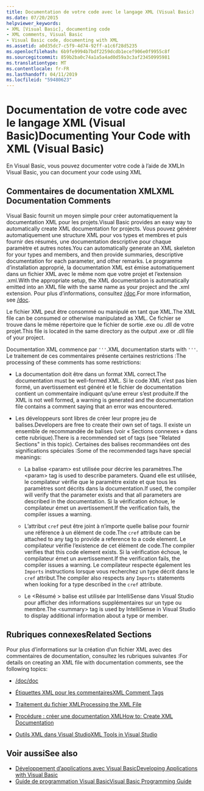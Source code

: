 ```yaml
---
title: Documentation de votre code avec le langage XML (Visual Basic)
ms.date: 07/20/2015
helpviewer_keywords:
- XML [Visual Basic], documenting code
- XML comments, Visual Basic
- Visual Basic code, documenting with XML
ms.assetid: a0d35dc7-c5f9-4d74-92ff-a1c6f28d5235
ms.openlocfilehash: 6b9fe9994b7bdf2259dcdb1ecef906e0f9955c8f
ms.sourcegitcommit: 859b2ba0c74a1a5a4ad0d59a3c3af23450995981
ms.translationtype: MT
ms.contentlocale: fr-FR
ms.lasthandoff: 04/11/2019
ms.locfileid: "59480623"
---
```

# <a name="documenting-your-code-with-xml-visual-basic"></a><span data-ttu-id="78708-102">Documentation de votre code avec le langage XML (Visual Basic)</span><span class="sxs-lookup"><span data-stu-id="78708-102">Documenting Your Code with XML (Visual Basic)</span></span>

<span data-ttu-id="78708-103">En Visual Basic, vous pouvez documenter votre code à l’aide de XML</span><span class="sxs-lookup"><span data-stu-id="78708-103">In Visual Basic, you can document your code using XML</span></span>

## <a name="xml-documentation-comments"></a><span data-ttu-id="78708-104">Commentaires de documentation XML</span><span class="sxs-lookup"><span data-stu-id="78708-104">XML Documentation Comments</span></span>

<span data-ttu-id="78708-105">Visual Basic fournit un moyen simple pour créer automatiquement la documentation XML pour les projets.</span><span class="sxs-lookup"><span data-stu-id="78708-105">Visual Basic provides an easy way to automatically create XML documentation for projects.</span></span> <span data-ttu-id="78708-106">Vous pouvez générer automatiquement une structure XML pour vos types et membres et puis fournir des résumés, une documentation descriptive pour chaque paramètre et autres notes.</span><span class="sxs-lookup"><span data-stu-id="78708-106">You can automatically generate an XML skeleton for your types and members, and then provide summaries, descriptive documentation for each parameter, and other remarks.</span></span> <span data-ttu-id="78708-107">Le programme d’installation approprié, la documentation XML est émise automatiquement dans un fichier XML avec le même nom que votre projet et l’extension .xml.</span><span class="sxs-lookup"><span data-stu-id="78708-107">With the appropriate setup, the XML documentation is automatically emitted into an XML file with the same name as your project and the .xml extension.</span></span> <span data-ttu-id="78708-108">Pour plus d’informations, consultez [/doc](../../../visual-basic/reference/command-line-compiler/doc.md).</span><span class="sxs-lookup"><span data-stu-id="78708-108">For more information, see [/doc](../../../visual-basic/reference/command-line-compiler/doc.md).</span></span>

<span data-ttu-id="78708-109">Le fichier XML peut être consommé ou manipulé en tant que XML.</span><span class="sxs-lookup"><span data-stu-id="78708-109">The XML file can be consumed or otherwise manipulated as XML.</span></span> <span data-ttu-id="78708-110">Ce fichier se trouve dans le même répertoire que le fichier de sortie .exe ou .dll de votre projet.</span><span class="sxs-lookup"><span data-stu-id="78708-110">This file is located in the same directory as the output .exe or .dll file of your project.</span></span>

<span data-ttu-id="78708-111">Documentation XML commence par `'''`.</span><span class="sxs-lookup"><span data-stu-id="78708-111">XML documentation starts with `'''`.</span></span> <span data-ttu-id="78708-112">Le traitement de ces commentaires présente certaines restrictions :</span><span class="sxs-lookup"><span data-stu-id="78708-112">The processing of these comments has some restrictions:</span></span>

- <span data-ttu-id="78708-113">La documentation doit être dans un format XML correct.</span><span class="sxs-lookup"><span data-stu-id="78708-113">The documentation must be well-formed XML.</span></span> <span data-ttu-id="78708-114">Si le code XML n’est pas bien formé, un avertissement est généré et le fichier de documentation contient un commentaire indiquant qu’une erreur s’est produite.</span><span class="sxs-lookup"><span data-stu-id="78708-114">If the XML is not well formed, a warning is generated and the documentation file contains a comment saying that an error was encountered.</span></span>

- <span data-ttu-id="78708-115">Les développeurs sont libres de créer leur propre jeu de balises.</span><span class="sxs-lookup"><span data-stu-id="78708-115">Developers are free to create their own set of tags.</span></span> <span data-ttu-id="78708-116">Il existe un ensemble de recommandée de balises (voir « Sections connexes » dans cette rubrique).</span><span class="sxs-lookup"><span data-stu-id="78708-116">There is a recommended set of tags (see "Related Sections" in this topic).</span></span> <span data-ttu-id="78708-117">Certaines des balises recommandées ont des significations spéciales :</span><span class="sxs-lookup"><span data-stu-id="78708-117">Some of the recommended tags have special meanings:</span></span>

  - <span data-ttu-id="78708-118">La balise \<param> est utilisée pour décrire les paramètres.</span><span class="sxs-lookup"><span data-stu-id="78708-118">The \<param> tag is used to describe parameters.</span></span> <span data-ttu-id="78708-119">Quand elle est utilisée, le compilateur vérifie que le paramètre existe et que tous les paramètres sont décrits dans la documentation.</span><span class="sxs-lookup"><span data-stu-id="78708-119">If used, the compiler will verify that the parameter exists and that all parameters are described in the documentation.</span></span> <span data-ttu-id="78708-120">Si la vérification échoue, le compilateur émet un avertissement.</span><span class="sxs-lookup"><span data-stu-id="78708-120">If the verification fails, the compiler issues a warning.</span></span>

  - <span data-ttu-id="78708-121">L’attribut `cref` peut être joint à n’importe quelle balise pour fournir une référence à un élément de code.</span><span class="sxs-lookup"><span data-stu-id="78708-121">The `cref` attribute can be attached to any tag to provide a reference to a code element.</span></span> <span data-ttu-id="78708-122">Le compilateur vérifie l’existence de cet élément de code.</span><span class="sxs-lookup"><span data-stu-id="78708-122">The compiler verifies that this code element exists.</span></span> <span data-ttu-id="78708-123">Si la vérification échoue, le compilateur émet un avertissement.</span><span class="sxs-lookup"><span data-stu-id="78708-123">If the verification fails, the compiler issues a warning.</span></span> <span data-ttu-id="78708-124">Le compilateur respecte également les `Imports` instructions lorsque vous recherchez un type décrit dans le `cref` attribut.</span><span class="sxs-lookup"><span data-stu-id="78708-124">The compiler also respects any `Imports` statements when looking for a type described in the `cref` attribute.</span></span>

  - <span data-ttu-id="78708-125">Le \<Résumé > balise est utilisée par IntelliSense dans Visual Studio pour afficher des informations supplémentaires sur un type ou membre.</span><span class="sxs-lookup"><span data-stu-id="78708-125">The \<summary> tag is used by IntelliSense in Visual Studio to display additional information about a type or member.</span></span>

## <a name="related-sections"></a><span data-ttu-id="78708-126">Rubriques connexes</span><span class="sxs-lookup"><span data-stu-id="78708-126">Related Sections</span></span>

<span data-ttu-id="78708-127">Pour plus d’informations sur la création d’un fichier XML avec des commentaires de documentation, consultez les rubriques suivantes :</span><span class="sxs-lookup"><span data-stu-id="78708-127">For details on creating an XML file with documentation comments, see the following topics:</span></span>

- [<span data-ttu-id="78708-128">/doc</span><span class="sxs-lookup"><span data-stu-id="78708-128">/doc</span></span>](../../../visual-basic/reference/command-line-compiler/doc.md)

- [<span data-ttu-id="78708-129">Étiquettes XML pour les commentaires</span><span class="sxs-lookup"><span data-stu-id="78708-129">XML Comment Tags</span></span>](../../../visual-basic/language-reference/xmldoc/index.md)

- [<span data-ttu-id="78708-130">Traitement du fichier XML</span><span class="sxs-lookup"><span data-stu-id="78708-130">Processing the XML File</span></span>](../../../visual-basic/programming-guide/program-structure/processing-the-xml-file.md)

- [<span data-ttu-id="78708-131">Procédure : créer une documentation XML</span><span class="sxs-lookup"><span data-stu-id="78708-131">How to: Create XML Documentation</span></span>](../../../visual-basic/programming-guide/program-structure/how-to-create-xml-documentation.md)

- [<span data-ttu-id="78708-132">Outils XML dans Visual Studio</span><span class="sxs-lookup"><span data-stu-id="78708-132">XML Tools in Visual Studio</span></span>](/visualstudio/xml-tools/xml-tools-in-visual-studio)

## <a name="see-also"></a><span data-ttu-id="78708-133">Voir aussi</span><span class="sxs-lookup"><span data-stu-id="78708-133">See also</span></span>

- [<span data-ttu-id="78708-134">Développement d’applications avec Visual Basic</span><span class="sxs-lookup"><span data-stu-id="78708-134">Developing Applications with Visual Basic</span></span>](../../../visual-basic/developing-apps/index.md)
- [<span data-ttu-id="78708-135">Guide de programmation Visual Basic</span><span class="sxs-lookup"><span data-stu-id="78708-135">Visual Basic Programming Guide</span></span>](../../../visual-basic/programming-guide/index.md)
